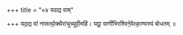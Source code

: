 +++
title = "०४ यदद्य वाम्"

+++
यद॒द्य वां॑ नासत्यो॒क्थैरा॑चुच्युवी॒महि॑। यद्वा॒ वाणी॑भिरश्विने॒वेत्का॒ण्वस्य॑ बोधतम् ॥